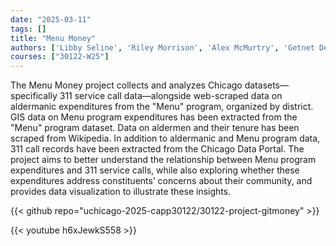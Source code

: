 ```yaml
---
date: "2025-03-11"
tags: []
title: "Menu Money"
authors: ['Libby Seline', 'Riley Morrison', 'Alex McMurtry', 'Getnet Dejene']
courses: ["30122-W25"]
---
```


The Menu Money project collects and analyzes Chicago datasets—specifically 311 service call data—alongside web-scraped data on aldermanic expenditures from the "Menu" program, organized by district. GIS data on Menu program expenditures has been extracted from the "Menu" program dataset. Data on aldermen and their tenure has been scraped from Wikipedia. In addition to aldermanic and Menu program data, 311 call records have been extracted from the Chicago Data Portal. The project aims to better understand the relationship between Menu program expenditures and 311 service calls, while also exploring whether these expenditures address constituents’ concerns about their community, and provides data visualization to illustrate these insights.

{{< github repo="uchicago-2025-capp30122/30122-project-gitmoney" >}}

{{< youtube h6xJewkS558 >}}

